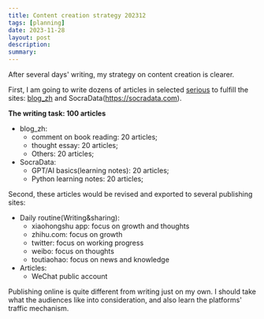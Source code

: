 ```yaml
---
title: Content creation strategy 202312
tags: [planning]
date: 2023-11-28
layout: post
description: 
summary:
---
```


After several days' writing, my strategy on content creation is clearer. 

First, I am going to write dozens of articles in selected [serious](https://liwuqiong.com/2023/11/27/content-creation-at-large-scale) to fulfill the sites: [blog_zh](https://liwuqiong.com/blog_zh) and SocraData(https://socradata.com). 

**The writing task: 100 articles**
- blog_zh:
	- comment on book reading: 20 articles;
	- thought essay: 20 articles;
	- Others: 20 articles;
- SocraData: 
	- GPT/AI basics(learning notes): 20 articles;
	- Python learning notes: 20 articles;

Second, these articles would be revised and exported to several publishing sites:
- Daily routine(Writing&sharing):  
	- xiaohongshu app: focus on growth and thoughts
	- zhihu.com: focus on growth
	- twitter: focus on working progress 
	- weibo: focus on thoughts
	- toutiaohao: focus on news and knowledge
- Articles: 
	- WeChat public account

Publishing online is quite different from writing just on my own. I should take what the audiences like into consideration, and also learn the platforms' traffic mechanism. 
